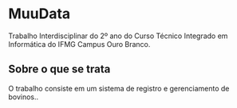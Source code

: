 # MuuData
Trabalho Interdisciplinar do 2º ano do Curso Técnico Integrado em Informática do IFMG Campus Ouro Branco.
## Sobre o que se trata
  O trabalho consiste em um sistema de registro e gerenciamento de bovinos..
